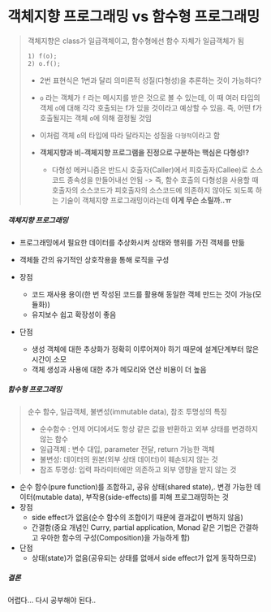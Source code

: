 # 객체지향 프로그래밍 vs 함수형 프로그래밍

>  객체지향은 class가 일급객체이고, 함수형에선 함수 자체가 일급객체가 됨
>
> ```txt
> 1) f(o);
> 2) o.f();
> ```
>
> - 2번 표현식은 1번과 달리 의미론적 성질(다형성)을 추론하는 것이 가능하다?
>
> - `o` 라는 객체가 `f` 라는 메시지를 받은 것으로 볼 수 있는데, 이 때 여러 타입의 객체 `o`에 대해 각각 호출되는 f가 있을 것이라고 예상할 수 있음. 즉, 어떤 f가 호출될지는 객체 `o`에 의해 결정될 것임
>
> - 이처럼 객체 `o`의 타입에 따라 달라지는 성질을 `다형적`이라고 함
>
> - <b>객체지향과 비-객체지향 프로그램을 진정으로 구분하는 핵심은 다형성!?</b>
>
>   - 다형성 메커니즘은 반드시 호출자(Caller)에서 피호출자(Callee)로 소스코드 종속성을 만들어내선 안됨 -> 즉, 함수 호출의 다형성을 사용할 때 호출자의 소스코드가 피호출자의 소스코드에 의존하지 않아도 되도록 하는 기술이 객체지향 프로그래밍이라는데 <b>이게 무슨 소릴까..ㅠ</b>
>
>     



##### 객체지향 프로그래밍

- 프로그래밍에서 필요한 데이터를 추상화시켜 상태와 행위를 가진 객체를 만듦
- 객체들 간의 유기적인 상호작용을 통해 로직을 구성

- 장점
  - 코드 재사용 용이(한 번 작성된 코드를 활용해 동일한 객체 만드는 것이 가능(모듈화))
  - 유지보수 쉽고 확장성이 좋음

- 단점
  - 생성 객체에 대한 추상화가 정확히 이루어져야 하기 때문에 설계단계부터 많은 시간이 소모
  - 객체 생성과 사용에 대한 추가 메모리와 연산 비용이 더 높음



##### 함수형 프로그래밍

> 순수 함수, 일급객체, 불변성(immutable data), 참조 투명성의 특징
>
> - 순수함수 : 언제 어디에서도 항상 같은 값을 반환하고 외부 상태를 변경하지 않는 함수
> - 일급객체 : 변수 대입, parameter 전달, return 가능한 객체
> - 불변성: 데이터의 원본(외부 상태 데이터)이 훼손되지 않는 것
> - 참조 투명성: 입력 파라미터에만 의존하고 외부 영향을 받지 않는 것

- 순수 함수(pure function)를 조합하고, 공유 상태(shared state),. 변경 가능한 데이터(mutable data), 부작용(side-effects)를 피해 프로그래밍하는 것
- 장점
  - side effect가 없음(순수 함수의 조합이기 때문에 결과값이 변하지 않음)
  - 간결함(중요 개념인 Curry, partial application, Monad 같은 기법은 간결하고 우아한 함수의 구성(Composition)을 가능하게 함)
- 단점
  - 상태(state)가 없음(공유되는 상태를 없애서 side effect가 없게 동작하므로)



##### 결론

어렵다... 다시 공부해야 된다..

